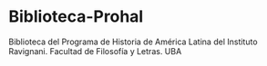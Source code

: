 Biblioteca-Prohal
=================

Biblioteca del Programa de Historia de América Latina del Instituto Ravignani. Facultad de Filosofía y Letras. UBA
